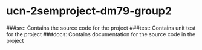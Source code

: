 ucn-2semproject-dm79-group2
===========================

###src:
    Contains the source code for the project
###test:
    Contains unit test for the project
###docs:
    Contains documentation for the source code in the project
